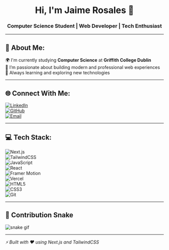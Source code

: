 <h1 align="center">Hi, I'm Jaime Rosales 👋</h1>
<h3 align="center">Computer Science Student | Web Developer | Tech Enthusiast</h3>

---

## 🧠 About Me:
🌍 I'm currently studying **Computer Science** at **Griffith College Dublin**  
🧩 I’m passionate about building modern and professional web experiences  
🎯 Always learning and exploring new technologies  

---

## 🌐 Connect With Me:

[![LinkedIn](https://img.shields.io/badge/LinkedIn-0077B5?style=for-the-badge&logo=linkedin&logoColor=white)](https://www.linkedin.com/in/jaimerosales2005)  
[![GitHub](https://img.shields.io/badge/GitHub-171515?style=for-the-badge&logo=github)](https://github.com/JaimeRosalesHTML)  
[![Email](https://img.shields.io/badge/Email-D14836?style=for-the-badge&logo=gmail&logoColor=white)](mailto:rosalesjaime000@gmail.com)

---

## 💻 Tech Stack:

![Next.js](https://img.shields.io/badge/Next.js-000000?style=for-the-badge&logo=next.js)  
![TailwindCSS](https://img.shields.io/badge/TailwindCSS-38B2AC?style=for-the-badge&logo=tailwind-css&logoColor=white)  
![JavaScript](https://img.shields.io/badge/JavaScript-F7DF1E?style=for-the-badge&logo=javascript&logoColor=black)  
![React](https://img.shields.io/badge/React-20232A?style=for-the-badge&logo=react&logoColor=61DAFB)  
![Framer Motion](https://img.shields.io/badge/Framer%20Motion-000000?style=for-the-badge&logo=framer&logoColor=white)  
![Vercel](https://img.shields.io/badge/Vercel-000000?style=for-the-badge&logo=vercel&logoColor=white)  
![HTML5](https://img.shields.io/badge/HTML5-E34F26?style=for-the-badge&logo=html5&logoColor=white)  
![CSS3](https://img.shields.io/badge/CSS3-1572B6?style=for-the-badge&logo=css3&logoColor=white)  
![Git](https://img.shields.io/badge/Git-F05032?style=for-the-badge&logo=git&logoColor=white)

---

## 🐍 Contribution Snake

![snake gif](https://github.com/JaimeRosalesHTML/JaimeRosalesHTML/blob/output/github-contribution-grid-snake.svg)

---

_⚡ Built with ❤️ using Next.js and TailwindCSS_
